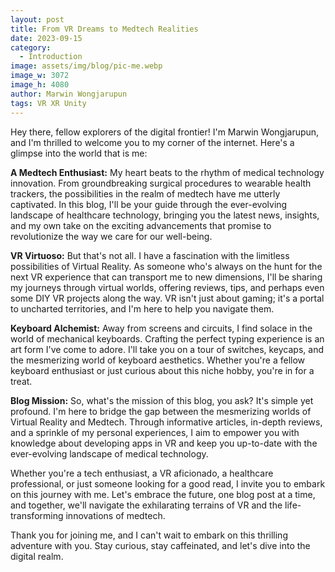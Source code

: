 ```yaml
---
layout: post
title: From VR Dreams to Medtech Realities
date: 2023-09-15
category:
  - Introduction
image: assets/img/blog/pic-me.webp
image_w: 3072
image_h: 4080
author: Marwin Wongjarupun
tags: VR XR Unity
---
```

Hey there, fellow explorers of the digital frontier! I'm Marwin Wongjarupun, and I'm thrilled to welcome you to my corner of the internet. Here's a glimpse into the world that is me:

**A Medtech Enthusiast:** My heart beats to the rhythm of medical technology innovation. From groundbreaking surgical procedures to wearable health trackers, the possibilities in the realm of medtech have me utterly captivated. In this blog, I'll be your guide through the ever-evolving landscape of healthcare technology, bringing you the latest news, insights, and my own take on the exciting advancements that promise to revolutionize the way we care for our well-being.

**VR Virtuoso:** But that's not all. I have a fascination with the limitless possibilities of Virtual Reality. As someone who's always on the hunt for the next VR experience that can transport me to new dimensions, I'll be sharing my journeys through virtual worlds, offering reviews, tips, and perhaps even some DIY VR projects along the way. VR isn't just about gaming; it's a portal to uncharted territories, and I'm here to help you navigate them.

**Keyboard Alchemist:** Away from screens and circuits, I find solace in the world of mechanical keyboards. Crafting the perfect typing experience is an art form I've come to adore. I'll take you on a tour of switches, keycaps, and the mesmerizing world of keyboard aesthetics. Whether you're a fellow keyboard enthusiast or just curious about this niche hobby, you're in for a treat.

**Blog Mission:** So, what's the mission of this blog, you ask? It's simple yet profound. I'm here to bridge the gap between the mesmerizing worlds of Virtual Reality and Medtech. Through informative articles, in-depth reviews, and a sprinkle of my personal experiences, I aim to empower you with knowledge about developing apps in VR and keep you up-to-date with the ever-evolving landscape of medical technology.

Whether you're a tech enthusiast, a VR aficionado, a healthcare professional, or just someone looking for a good read, I invite you to embark on this journey with me. Let's embrace the future, one blog post at a time, and together, we'll navigate the exhilarating terrains of VR and the life-transforming innovations of medtech.

Thank you for joining me, and I can't wait to embark on this thrilling adventure with you. Stay curious, stay caffeinated, and let's dive into the digital realm.
